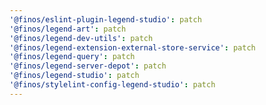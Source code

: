 ```yaml
---
'@finos/eslint-plugin-legend-studio': patch
'@finos/legend-art': patch
'@finos/legend-dev-utils': patch
'@finos/legend-extension-external-store-service': patch
'@finos/legend-query': patch
'@finos/legend-server-depot': patch
'@finos/legend-studio': patch
'@finos/stylelint-config-legend-studio': patch
---
```

